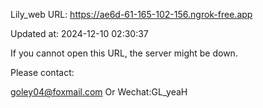 Lily_web URL: https://ae6d-61-165-102-156.ngrok-free.app

Updated at: 2024-12-10 02:30:37

If you cannot open this URL, the server might be down.

Please contact: 

goley04@foxmail.com Or Wechat:GL_yeaH